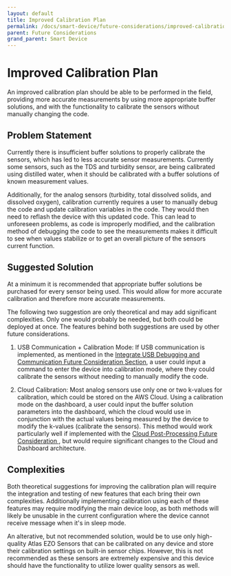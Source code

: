 ```yaml
---
layout: default
title: Improved Calibration Plan
permalink: /docs/smart-device/future-considerations/improved-calibration-plan/
parent: Future Considerations
grand_parent: Smart Device
---
```


# Improved Calibration Plan

An improved calibration plan should be able to be performed in the field, providing more accurate measurements by using more appropriate buffer solutions, and with the functionality to calibrate the sensors without manually changing the code.

## Problem Statement

<p>Currently there is insufficient buffer solutions to properly calibrate the sensors, which has led to less accurate sensor measurements. Currently some sensors, such as the TDS and turbidity sensor, are being calibrated using distilled water, when it should be calibrated with a buffer solutions of known measurement values.</p>

<p>Additionally, for the analog sensors (turbidity, total dissolved solids, and dissolved oxygen), calibration currently requires a user to manually debug the code and update calibration variables in the code. They would then need to reflash the device with this updated code. This can lead to unforeseen problems, as code is improperly modified, and the calibration method of debugging the code to see the measurements makes it difficult to see when values stabilize or to get an overall picture of the sensors current function.</p>

## Suggested Solution

<p>At a minimum it is recommended that appropriate buffer solutions be purchased for every sensor being used. This would allow for more accurate calibration and therefore more accurate measurements.</p>

<p>The following two suggestion are only theoretical and may add significant complexities. Only one would probably be needed, but both could be deployed at once. The features behind both suggestions are used by other future considerations.</p>

1. USB Communication + Calibration Mode: If USB communication is implemented, as mentioned in the <a href="https://bcit-reseach-long-term-issp.github.io/docs/smart-device/future-considerations/integrate-usb-debugging-and-communication/">Integrate USB Debugging and Communication Future Consideration Section</a>, a user could input a command to enter the device into calibration mode, where they could calibrate the sensors without needing to manually modify the code.

2. Cloud Calibration: Most analog sensors use only one or two k-values for calibration, which could be stored on the AWS Cloud. Using a calibration mode on the dashboard, a user could input the buffer solution parameters into the dashboard, which the cloud would use in conjunction with the actual values being measured by the device to modify the k-values (calibrate the sensors). This method would work particularly well if implemented with the <a href="https://bcit-reseach-long-term-issp.github.io/docs/smart-device/future-considerations/cloud-post-processing/">Cloud Post-Processing Future Consideration </a>, but would require significant changes to the Cloud and Dashboard architecture.

## Complexities

<p>Both theoretical suggestions for improving the calibration plan will require the integration and testing of new features that each bring their own complexities. Additionally implementing calibration using each of these features may require modifying the main device loop, as both methods will likely be unusable in the current configuration where the device cannot receive message when it's in sleep mode.</p>

<p>An alterative, but not recommended solution, would be to use only high-quality Atlas EZO Sensors that can be calibrated on any device and store their calibration settings on built-in sensor chips. However, this is not recommended as these sensors are extremely expensive and this device should have the functionality to utilize lower quality sensors as well.</p>
